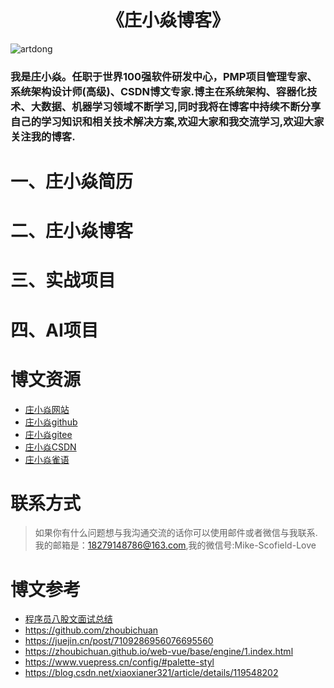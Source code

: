 # <h1 align="center">《庄小焱博客》</h1>

<img src="https://komarev.com/ghpvc/?username=Zhuang-XiaoYan&label=Visits" alt="artdong" />

<h3>我是庄小焱。任职于世界100强软件研发中心，PMP项目管理专家、系统架构设计师(高级)、CSDN博文专家.博主在系统架构、容器化技术、大数据、机器学习领域不断学习,同时我将在博客中持续不断分享自己的学习知识和相关技术解决方案,欢迎大家和我交流学习,欢迎大家关注我的博客.</h3>

#  一、庄小焱简历


# 二、庄小焱博客


# 三、实战项目


# 四、AI项目



# 博文资源

- [庄小焱网站](https://2462612540.github.io/zhuangxiaoyan/)
- [庄小焱github](https://github.com/2462612540)
- [庄小焱gitee](https://gitee.com/xjl2462612540)
- [庄小焱CSDN](https://blog.csdn.net/weixin_41605937?type=blog)
- [庄小焱雀语](https://www.yuque.com/dashboard/my_books)

# 联系方式

> 如果你有什么问题想与我沟通交流的话你可以使用邮件或者微信与我联系.
> 我的邮箱是：18279148786@163.com,我的微信号:Mike-Scofield-Love


# 博文参考
- [程序员八股文面试总结](https://github.com/hollischuang)
- https://github.com/zhoubichuan
- https://juejin.cn/post/7109286956076695560
- https://zhoubichuan.github.io/web-vue/base/engine/1.index.html
- https://www.vuepress.cn/config/#palette-styl
- https://blog.csdn.net/xiaoxianer321/article/details/119548202
